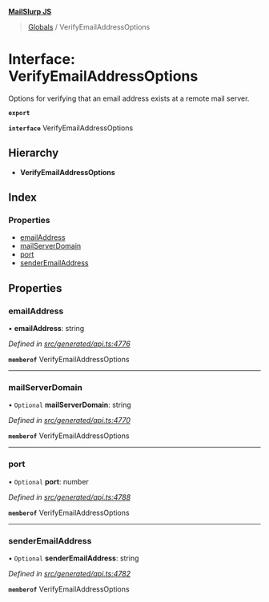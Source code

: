**[MailSlurp JS](../README.md)**

> [Globals](../README.md) / VerifyEmailAddressOptions

# Interface: VerifyEmailAddressOptions

Options for verifying that an email address exists at a remote mail server.

**`export`** 

**`interface`** VerifyEmailAddressOptions

## Hierarchy

* **VerifyEmailAddressOptions**

## Index

### Properties

* [emailAddress](verifyemailaddressoptions.md#emailaddress)
* [mailServerDomain](verifyemailaddressoptions.md#mailserverdomain)
* [port](verifyemailaddressoptions.md#port)
* [senderEmailAddress](verifyemailaddressoptions.md#senderemailaddress)

## Properties

### emailAddress

•  **emailAddress**: string

*Defined in [src/generated/api.ts:4776](https://github.com/mailslurp/mailslurp-client/blob/85c640b/src/generated/api.ts#L4776)*

**`memberof`** VerifyEmailAddressOptions

___

### mailServerDomain

• `Optional` **mailServerDomain**: string

*Defined in [src/generated/api.ts:4770](https://github.com/mailslurp/mailslurp-client/blob/85c640b/src/generated/api.ts#L4770)*

**`memberof`** VerifyEmailAddressOptions

___

### port

• `Optional` **port**: number

*Defined in [src/generated/api.ts:4788](https://github.com/mailslurp/mailslurp-client/blob/85c640b/src/generated/api.ts#L4788)*

**`memberof`** VerifyEmailAddressOptions

___

### senderEmailAddress

• `Optional` **senderEmailAddress**: string

*Defined in [src/generated/api.ts:4782](https://github.com/mailslurp/mailslurp-client/blob/85c640b/src/generated/api.ts#L4782)*

**`memberof`** VerifyEmailAddressOptions
